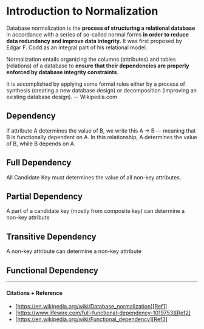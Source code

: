 # Introduction to Normalization
Database normalization is the **process of structuring a relational database** in accordance with a series of so-called normal forms **in order to reduce data redundancy and improve data integrity.** It was first proposed by Edgar F. Codd as an integral part of his relational model.

Normalization entails organizing the columns (attributes) and tables (relations) of a database to **ensure that their dependencies are properly enforced by database integrity constraints**. 

It is accomplished by applying some formal rules either by a process of synthesis (creating a new database design) or decomposition (improving an existing database design). -- Wikipedia.com

## Dependency 
If attribute A determines the value of B, we write this A -> B — meaning that B is functionally dependent on A. In this relationship, A determines the value of B, while B depends on A.

## Full Dependency
All Candidate Key must determines the value of all non-key attributes.

## Partial Dependency
A part of a candidate key (mostly from composite key) can determine a non-key attribute

## Transitive Dependency
A non-key attribute can determine a non-key attribute

## Functional Dependency


-----
#### Citations + Reference
- [https://en.wikipedia.org/wiki/Database_normalization][Ref1]
- [https://www.lifewire.com/full-functional-dependency-1019753][Ref2]
- [https://en.wikipedia.org/wiki/Functional_dependency][Ref3]

[Ref1]: https://www.lifewire.com/full-functional-dependency-1019753
[Ref2]: https://en.wikipedia.org/wiki/Database_normalization
[Ref3]: https://en.wikipedia.org/wiki/Functional_dependency